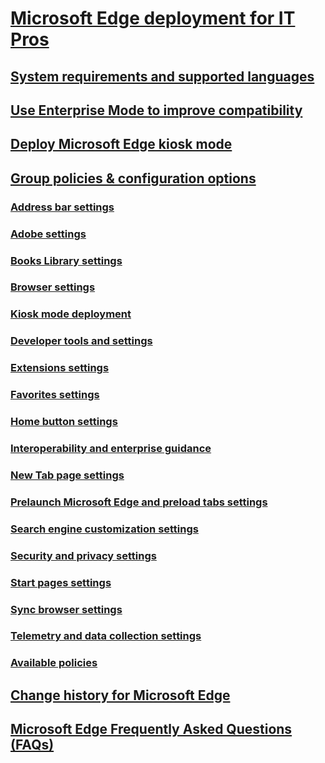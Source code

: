 # [Microsoft Edge deployment for IT Pros](index.yml)

## [System requirements and supported languages](about-microsoft-edge.md)

## [Use Enterprise Mode to improve compatibility](emie-to-improve-compatibility.md)

## [Deploy Microsoft Edge kiosk mode](microsoft-edge-kiosk-mode-deploy.md)

## [Group policies & configuration options](group-policies/index.yml)
### [Address bar settings](group-policies/address-bar-settings-gp.md)
### [Adobe settings](group-policies/adobe-settings-gp.md)
### [Books Library settings](group-policies/books-library-management-gp.md)
### [Browser settings](group-policies/browser-settings-management-gp.md)
### [Kiosk mode deployment](microsoft-edge-kiosk-mode-deploy.md)
### [Developer tools and settings](group-policies/developer-settings-gp.md)
### [Extensions settings](group-policies/extensions-management-gp.md)
### [Favorites settings](group-policies/favorites-management-gp.md)
### [Home button settings](group-policies/home-button-gp.md)
### [Interoperability and enterprise guidance](group-policies/interoperability-enterprise-guidance-gp.md)
### [New Tab page settings](group-policies/new-tab-page-settings-gp.md)
### [Prelaunch Microsoft Edge and preload tabs settings](group-policies/prelaunch-preload-gp.md)
### [Search engine customization settings](group-policies/search-engine-customization-gp.md)
### [Security and privacy settings](group-policies/security-privacy-management-gp.md)
### [Start pages settings](group-policies/start-pages-gp.md)
### [Sync browser settings](group-policies/sync-browser-settings-gp.md)
### [Telemetry and data collection settings](group-policies/telemetry-management-gp.md)
### [Available policies](available-policies.md)


## [Change history for Microsoft Edge](change-history-for-microsoft-edge.md)

## [Microsoft Edge Frequently Asked Questions (FAQs)](microsoft-edge-faq.md)


